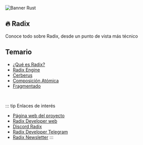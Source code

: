 ![Banner Rust](/4.png)

## 🔥 Radix

Conoce todo sobre Radix, desde un punto de vista más técnico

## Temario
- [¿Qué es Radix?](/radix/unidad1.md)
- [Radix Engine](/radix/unidad2.md)
- [Cerberus](/radix/unidad3.md)
- [Composición Atómica](/radix/unidad4.md)
- [Fragmentado]()

<br>

::: tip Enlaces de interés
- [Página web del proyecto](https://www.radixdlt.com/)
- [Radix Developer web](https://developers.radixdlt.com/)
- [Discord Radix](https://discord.com/invite/WkB2USt)
- [Radix Developer Telegram](https://t.me/RadixDevelopers)
- [Radix Newsletter](https://www.radixdlt.com/signup/mailing)
:::